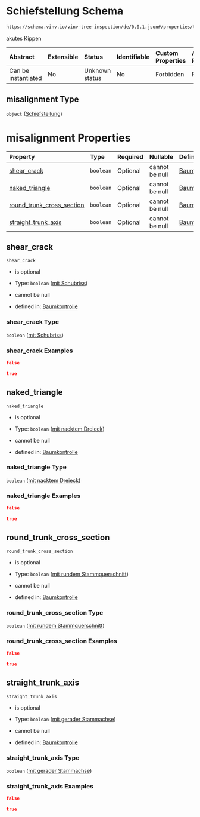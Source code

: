# Schiefstellung Schema

```txt
https://schema.vinv.io/vinv-tree-inspection/de/0.0.1.json#/properties/trunk/properties/misalignment
```

akutes Kippen

| Abstract            | Extensible | Status         | Identifiable | Custom Properties | Additional Properties | Access Restrictions | Defined In                                                                                                                 |
| :------------------ | :--------- | :------------- | :----------- | :---------------- | :-------------------- | :------------------ | :------------------------------------------------------------------------------------------------------------------------- |
| Can be instantiated | No         | Unknown status | No           | Forbidden         | Forbidden             | none                | [dereferenced.doc.json\*](../../../../../../vinv-schemas/vinv-tree/out/0.0.1/dereferenced.doc.json "open original schema") |

## misalignment Type

`object` ([Schiefstellung](dereferenced-properties-stammfuß-und-stamm--properties-schiefstellung.md))

# misalignment Properties

| Property                                                   | Type      | Required | Nullable       | Defined by                                                                                                                                                                                                                                                                  |
| :--------------------------------------------------------- | :-------- | :------- | :------------- | :-------------------------------------------------------------------------------------------------------------------------------------------------------------------------------------------------------------------------------------------------------------------------- |
| [shear\_crack](#shear_crack)                               | `boolean` | Optional | cannot be null | [Baumkontrolle](dereferenced-properties-stammfuß-und-stamm--properties-schiefstellung-properties-mit-schubriss.md "https://schema.vinv.io/vinv-tree-inspection/de/0.0.1.json#/properties/trunk/properties/misalignment/properties/shear_crack")                             |
| [naked\_triangle](#naked_triangle)                         | `boolean` | Optional | cannot be null | [Baumkontrolle](dereferenced-properties-stammfuß-und-stamm--properties-schiefstellung-properties-mit-nacktem-dreieck.md "https://schema.vinv.io/vinv-tree-inspection/de/0.0.1.json#/properties/trunk/properties/misalignment/properties/naked_triangle")                    |
| [round\_trunk\_cross\_section](#round_trunk_cross_section) | `boolean` | Optional | cannot be null | [Baumkontrolle](dereferenced-properties-stammfuß-und-stamm--properties-schiefstellung-properties-mit-rundem-stammquerschnitt.md "https://schema.vinv.io/vinv-tree-inspection/de/0.0.1.json#/properties/trunk/properties/misalignment/properties/round_trunk_cross_section") |
| [straight\_trunk\_axis](#straight_trunk_axis)              | `boolean` | Optional | cannot be null | [Baumkontrolle](dereferenced-properties-stammfuß-und-stamm--properties-schiefstellung-properties-mit-gerader-stammachse.md "https://schema.vinv.io/vinv-tree-inspection/de/0.0.1.json#/properties/trunk/properties/misalignment/properties/straight_trunk_axis")            |

## shear\_crack



`shear_crack`

*   is optional

*   Type: `boolean` ([mit Schubriss](dereferenced-properties-stammfuß-und-stamm--properties-schiefstellung-properties-mit-schubriss.md))

*   cannot be null

*   defined in: [Baumkontrolle](dereferenced-properties-stammfuß-und-stamm--properties-schiefstellung-properties-mit-schubriss.md "https://schema.vinv.io/vinv-tree-inspection/de/0.0.1.json#/properties/trunk/properties/misalignment/properties/shear_crack")

### shear\_crack Type

`boolean` ([mit Schubriss](dereferenced-properties-stammfuß-und-stamm--properties-schiefstellung-properties-mit-schubriss.md))

### shear\_crack Examples

```json
false
```

```json
true
```

## naked\_triangle



`naked_triangle`

*   is optional

*   Type: `boolean` ([mit nacktem Dreieck](dereferenced-properties-stammfuß-und-stamm--properties-schiefstellung-properties-mit-nacktem-dreieck.md))

*   cannot be null

*   defined in: [Baumkontrolle](dereferenced-properties-stammfuß-und-stamm--properties-schiefstellung-properties-mit-nacktem-dreieck.md "https://schema.vinv.io/vinv-tree-inspection/de/0.0.1.json#/properties/trunk/properties/misalignment/properties/naked_triangle")

### naked\_triangle Type

`boolean` ([mit nacktem Dreieck](dereferenced-properties-stammfuß-und-stamm--properties-schiefstellung-properties-mit-nacktem-dreieck.md))

### naked\_triangle Examples

```json
false
```

```json
true
```

## round\_trunk\_cross\_section



`round_trunk_cross_section`

*   is optional

*   Type: `boolean` ([mit rundem Stammquerschnitt](dereferenced-properties-stammfuß-und-stamm--properties-schiefstellung-properties-mit-rundem-stammquerschnitt.md))

*   cannot be null

*   defined in: [Baumkontrolle](dereferenced-properties-stammfuß-und-stamm--properties-schiefstellung-properties-mit-rundem-stammquerschnitt.md "https://schema.vinv.io/vinv-tree-inspection/de/0.0.1.json#/properties/trunk/properties/misalignment/properties/round_trunk_cross_section")

### round\_trunk\_cross\_section Type

`boolean` ([mit rundem Stammquerschnitt](dereferenced-properties-stammfuß-und-stamm--properties-schiefstellung-properties-mit-rundem-stammquerschnitt.md))

### round\_trunk\_cross\_section Examples

```json
false
```

```json
true
```

## straight\_trunk\_axis



`straight_trunk_axis`

*   is optional

*   Type: `boolean` ([mit gerader Stammachse](dereferenced-properties-stammfuß-und-stamm--properties-schiefstellung-properties-mit-gerader-stammachse.md))

*   cannot be null

*   defined in: [Baumkontrolle](dereferenced-properties-stammfuß-und-stamm--properties-schiefstellung-properties-mit-gerader-stammachse.md "https://schema.vinv.io/vinv-tree-inspection/de/0.0.1.json#/properties/trunk/properties/misalignment/properties/straight_trunk_axis")

### straight\_trunk\_axis Type

`boolean` ([mit gerader Stammachse](dereferenced-properties-stammfuß-und-stamm--properties-schiefstellung-properties-mit-gerader-stammachse.md))

### straight\_trunk\_axis Examples

```json
false
```

```json
true
```
